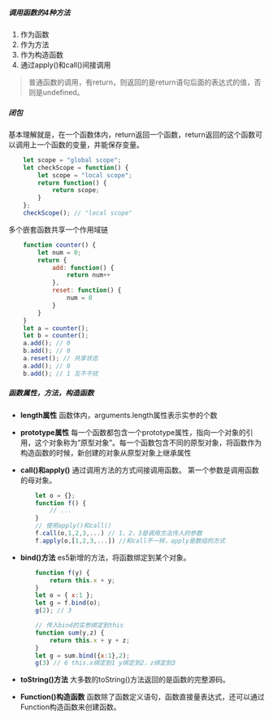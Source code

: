 ##### 调用函数的4种方法
1. 作为函数
2. 作为方法
3. 作为构造函数
4. 通过apply()和call()间接调用

> 普通函数的调用，有return，则返回的是return语句后面的表达式的值，否则是undefined。


##### 闭包
基本理解就是，在一个函数体内，return返回一个函数，return返回的这个函数可以调用上一个函数的变量，并能保存变量。
    
``` javascript
    let scope = "global scope";
    let checkScope = function() {
        let scope = "local scope";
        return function() {
            return scope;
        }
    };
    checkScope(); // "local scope"
```
多个嵌套函数共享一个作用域链
``` javascript
    function counter() {
        let num = 0;
        return {
            add: function() {
                return num++
            },
            reset: function() {
                num = 0
            }
        }
    }
    let a = counter();
    let b = counter();
    a.add(); // 0
    b.add(); // 0
    a.reset(); // 共享状态
    a.add(); // 0
    b.add(); // 1 互不干扰
```
##### 函数属性，方法，构造函数
* __length属性__
    函数体内，arguments.length属性表示实参的个数

* __prototype属性__
    每一个函数都包含一个prototype属性，指向一个对象的引用，这个对象称为“原型对象”。每一个函数包含不同的原型对象，将函数作为构造函数的时候，新创建的对象从原型对象上继承属性
* __call()和apply()__
    通过调用方法的方式间接调用函数。
    第一个参数是调用函数的母对象。
    ``` javascript
        let o = {};
        function f() {
            // ...
        }
        // 使用apply()和call()
        f.call(o,1,2,3,...) // 1，2，3是调用方法传人的参数
        f.apply(o,[1,2,3,...]) //和call不一样，apply是数组的方式
    ```

* __bind()方法__
    es5新增的方法，将函数绑定到某个对象。
    ``` javascript
        function f(y) {
            return this.x + y;
        }
        let o = { x:1 };
        let g = f.bind(o);
        g(2); // 3

        // 传入bind的实参绑定到this
        function sum(y,z) {
            return this.x + y + z;
        }
        let g = sum.bind({x:1},2);
        g(3) // 6 this.x绑定到1 y绑定到2，z绑定到3
    ```
* __toString()方法__
    大多数的toString()方法返回的是函数的完整源码。
* __Function()构造函数__
    函数除了函数定义语句，函数直接量表达式，还可以通过Function构造函数来创建函数。